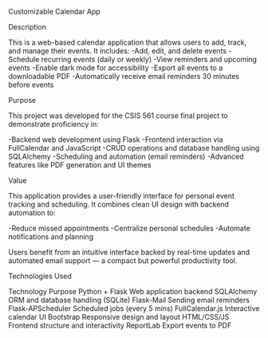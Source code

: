 Customizable Calendar App

Description

This is a web-based calendar application that allows users to add, track, and manage their events. It includes:
-Add, edit, and delete events
-Schedule recurring events (daily or weekly)
-View reminders and upcoming events
-Enable dark mode for accessibility
-Export all events to a downloadable PDF
-Automatically receive email reminders 30 minutes before events




Purpose

This project was developed for the CSIS 561 course final project to demonstrate proficiency in:

-Backend web development using Flask
-Frontend interaction via FullCalendar and JavaScript
-CRUD operations and database handling using SQLAlchemy
-Scheduling and automation (email reminders)
-Advanced features like PDF generation and UI themes

Value

This application provides a user-friendly interface for personal event tracking and scheduling. It combines clean UI design with backend automation to:

-Reduce missed appointments
-Centralize personal schedules
-Automate notifications and planning

Users benefit from an intuitive interface backed by real-time updates and automated email support — a compact but powerful productivity tool.

Technologies Used

Technology	            Purpose
Python +               Flask	Web application backend
SQLAlchemy	           ORM and database handling (SQLite)
Flask-Mail	           Sending email reminders
Flask-APScheduler	   Scheduled jobs (every 5 mins)
FullCalendar.js	       Interactive calendar UI
Bootstrap	           Responsive design and layout
HTML/CSS/JS	           Frontend structure and interactivity
ReportLab	           Export events to PDF

